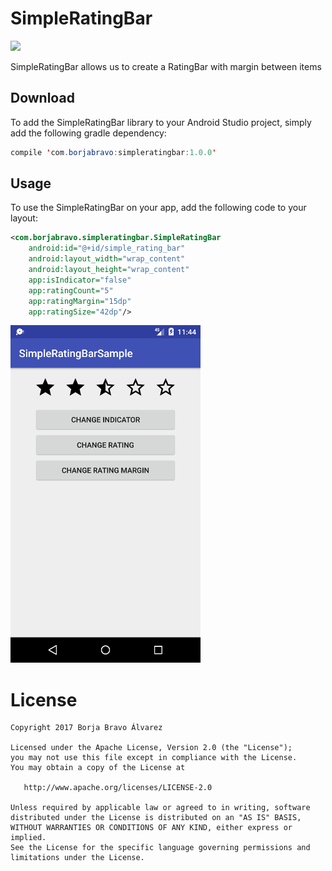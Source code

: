 # SimpleRatingBar

[![](https://jitpack.io/v/borjabravo10/SimpleRatingBar.svg)](https://jitpack.io/#borjabravo10/SimpleRatingBar)

SimpleRatingBar allows us to create a RatingBar with margin between items

## Download
To add the SimpleRatingBar library to your Android Studio project, simply add the following gradle dependency:
```java
compile 'com.borjabravo:simpleratingbar:1.0.0'
```

## Usage

To use the SimpleRatingBar on your app, add the following code to your layout:

```xml
<com.borjabravo.simpleratingbar.SimpleRatingBar
    android:id="@+id/simple_rating_bar"
    android:layout_width="wrap_content"
    android:layout_height="wrap_content"
    app:isIndicator="false"
    app:ratingCount="5"
    app:ratingMargin="15dp"
    app:ratingSize="42dp"/>
```    
![SimpleRatingBar](SimpleRatingBar.png)

License
=======

    Copyright 2017 Borja Bravo Álvarez

    Licensed under the Apache License, Version 2.0 (the "License");
    you may not use this file except in compliance with the License.
    You may obtain a copy of the License at

       http://www.apache.org/licenses/LICENSE-2.0

    Unless required by applicable law or agreed to in writing, software
    distributed under the License is distributed on an "AS IS" BASIS,
    WITHOUT WARRANTIES OR CONDITIONS OF ANY KIND, either express or implied.
    See the License for the specific language governing permissions and
    limitations under the License.
